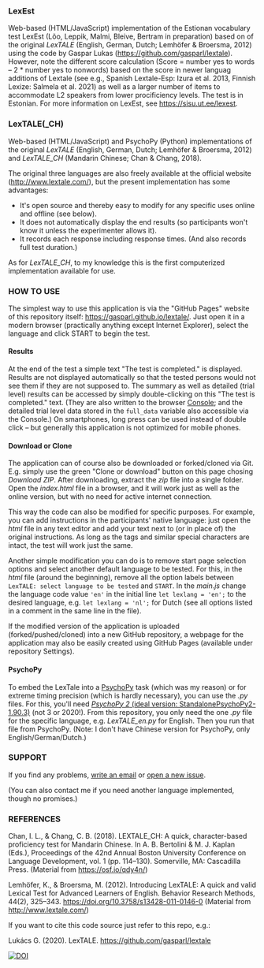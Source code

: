 ### LexEst
Web-based (HTML/JavaScript) implementation of the Estionan vocabulary test LexEst (Lõo, Leppik, Malmi, Bleive, Bertram in preparation) based on of the original *LexTALE* (English, German, Dutch; Lemhöfer & Broersma, 2012) using the code by Gaspar Lukas (https://github.com/gasparl/lextale). However, note the different score calculation (Score = number yes to words
– 2 * number yes to nonwords) based on the score in newer languag additions of Lextale (see e.g., Spanish Lextale-Esp: Izura et al. 2013, Finnish Lexize: Salmela et al. 2021) as well as a larger number of items to accommodate L2 speakers from lower procificiency levels. The test is in Estonian. For more information on LexEst, see https://sisu.ut.ee/lexest.

### LexTALE(_CH)

Web-based (HTML/JavaScript) and PsychoPy (Python) implementations of the original *LexTALE* (English, German, Dutch; Lemhöfer & Broersma, 2012) and *LexTALE_CH* (Mandarin Chinese; Chan & Chang, 2018).

The original three languages are also freely available at the official website (http://www.lextale.com/), but the present implementation has some advantages:
- It's open source and thereby easy to modify for any specific uses online and offline (see below).
- It does not automatically display the end results (so participants won't know it unless the experimenter allows it).
- It records each response including response times. (And also records full test duration.)

As for *LexTALE_CH*, to my knowledge this is the first computerized implementation available for use.


### HOW TO USE

The simplest way to use this application is via the "GitHub Pages" website of this repository itself: https://gasparl.github.io/lextale/. Just open it in a modern browser (practically anything except Internet Explorer), select the language and click START to begin the test.

#### Results

At the end of the test a simple text "The test is completed." is displayed. Results are not displayed automatically so that the tested persons would not see them if they are not supposed to. The summary as well as detailed (trial level) results can be accessed by simply double-clicking on this "The test is completed." text. (They are also written to the browser [Console](https://webmasters.stackexchange.com/questions/8525/how-do-i-open-the-javascript-console-in-different-browsers); and the detailed trial level data stored in the `full_data` variable also accessible via the Console.) On smartphones, long press can be used instead of double click – but generally this application is not optimized for mobile phones.

#### Download or Clone

The application can of course also be downloaded or forked/cloned via Git. E.g. simply use the green "Clone or download" button on this page chosing *Download ZIP*. After downloading, extract the *zip* file into a single folder. Open the *index.html* file in a browser, and it will work just as well as the online version, but with no need for active internet connection.

This way the code can also be modified for specific purposes. For example, you can add instructions in the participants' native language: just open the *html* file in any text editor and add your text next to (or in place of) the original instructions. As long as the tags and similar special characters are intact, the test will work just the same.

Another simple modification you can do is to remove start page selection options and select another default language to be tested. For this, in the *html* file (around the beginning), remove all the option labels between `LexTALE: select language to be tested` and `START`. In the *main.js* change the language code value `'en'` in the initial line `let lexlang = 'en';` to the desired language, e.g. `let lexlang = 'nl';` for Dutch (see all options listed in a comment in the same line in the file).

If the modified version of the application is uploaded (forked/pushed/cloned) into a new GitHub repository, a webpage for the application may also be easily created using GitHub Pages (available under repository Settings).


#### PsychoPy

To embed the LexTale into a [PsychoPy](https://www.psychopy.org/) task (which was my reason) or for extreme timing precision (which is hardly necessary), you can use the *.py* files. For this, you'll need [*PsychoPy 2* (ideal version: StandalonePsychoPy2-1.90.3)](https://github.com/psychopy/psychopy/releases?after=3.0.0b1) (not 3 or 2020!). From this repository, you only need the one *.py* file for the specific language, e.g. *LexTALE_en.py* for English. Then you run that file from PsychoPy. (Note: I don't have Chinese version for PsychoPy, only English/German/Dutch.)


### SUPPORT

If you find any problems, [write an email](mailto:lkcsgaspar@gmail.com) or [open a new issue](https://github.com/gasparl/lextale/issues "Issues").

(You can also contact me if you need another language implemented, though no promises.)


### REFERENCES


Chan, I. L., & Chang, C. B. (2018). LEXTALE_CH: A quick, character-based proficiency test for Mandarin Chinese. In A. B. Bertolini & M. J. Kaplan (Eds.), Proceedings of the 42nd Annual Boston University Conference on Language Development, vol. 1 (pp. 114–130). Somerville, MA: Cascadilla Press. (Material from https://osf.io/qdy4n/)


Lemhöfer, K., & Broersma, M. (2012). Introducing LexTALE: A quick and valid Lexical Test for Advanced Learners of English. Behavior Research Methods, 44(2), 325–343. https://doi.org/10.3758/s13428-011-0146-0 (Material from http://www.lextale.com/)

If you want to cite this code source just refer to this repo, e.g.:

Lukács G. (2020). LexTALE. https://github.com/gasparl/lextale

[![DOI](https://zenodo.org/badge/DOI/10.5281/zenodo.3826505.svg)](https://doi.org/10.5281/zenodo.3826505)
